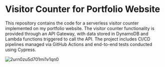 # Visitor Counter for Portfolio Website

This repository contains the code for a serverless visitor counter implemented on my portfolio website. The visitor counter functionality is provided through an API Gateway, with data stored in DynamoDB and Lambda functions triggered to call the API. The project includes CI/CD pipelines managed via GitHub Actions and end-to-end tests conducted using Cypress.


![2urn0zu5d701mi1v1qn0](https://github.com/SeunScape/AWS_SAM_LAMBDA_API_GATEWAY/assets/69199129/7d6b667d-675a-4aec-a336-2e81bb4e4cc8)

